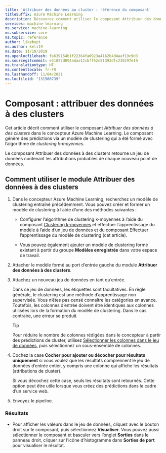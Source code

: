 ```yaml
---
title: 'Attribuer des données au cluster : référence du composant'
titleSuffix: Azure Machine Learning
description: Découvrez comment utiliser le composant Attribuer des données à des clusters dans Azure Machine Learning pour effectuer le scoring du modèle de clustering.
services: machine-learning
ms.service: machine-learning
ms.subservice: core
ms.topic: reference
author: likebupt
ms.author: keli19
ms.date: 11/19/2019
ms.openlocfilehash: fa639154b1f22364fa0923a4162b4d4aaf19c9d3
ms.sourcegitcommit: e41827d894a4aa12cbff62c51393dfc236297e10
ms.translationtype: HT
ms.contentlocale: fr-FR
ms.lasthandoff: 11/04/2021
ms.locfileid: "131566739"
---
```

# <a name="component-assign-data-to-clusters"></a>Composant : attribuer des données à des clusters

Cet article décrit comment utiliser le composant *Attribuer des données à des clusters* dans le concepteur Azure Machine Learning. Le composant génère des prédictions via un modèle de clustering qui a été formé avec l’algorithme de *clustering k-moyennes*.

Le composant Attribuer des données à des clusters retourne un jeu de données contenant les attributions probables de chaque nouveau point de données. 

## <a name="how-to-use-assign-data-to-clusters"></a>Comment utiliser le module Attribuer des données à des clusters
  
1. Dans le concepteur Azure Machine Learning, recherchez un modèle de clustering entraîné précédemment. Vous pouvez créer et former un modèle de clustering à l’aide d’une des méthodes suivantes :  
  
    - Configurer l’algorithme de clustering k-moyennes à l’aide du composant [Clustering k-moyennes](k-means-clustering.md) et effectuer l’apprentissage du modèle à l’aide d’un jeu de données et du composant Effectuer l’apprentissage du modèle de clustering (cet article).  
  
    - Vous pouvez également ajouter un modèle de clustering formé existant à partir du groupe **Modèles enregistrés** dans votre espace de travail.

2. Attacher le modèle formé au port d’entrée gauche du module **Attribuer des données à des clusters**.  

3. Attachez un nouveau jeu de données en tant qu’entrée. 

   Dans ce jeu de données, les étiquettes sont facultatives. En règle générale, le clustering est une méthode d’apprentissage non supervisée. Vous n’êtes pas censé connaître les catégories en avance. Toutefois, les colonnes d’entrée doivent être identiques aux colonnes utilisées lors de la formation du modèle de clustering. Dans le cas contraire, une erreur se produit.

    > [!TIP]
    > Pour réduire le nombre de colonnes rédigées dans le concepteur à partir des prédictions de cluster, utilisez [Sélectionner les colonnes dans le jeu de données](select-columns-in-dataset.md), puis sélectionnez un sous-ensemble de colonnes. 
    
4. Cochez la case **Cocher pour ajouter ou décocher pour résultats uniquement** si vous voulez que les résultats comprennent le jeu de données d’entrée entier, y compris une colonne qui affiche les résultats (attributions de cluster).
  
    Si vous décochez cette case, seuls les résultats sont retournés. Cette option peut être utile lorsque vous créez des prédictions dans le cadre d’un service web.
  
5.  Envoyez le pipeline.  
  
### <a name="results"></a>Résultats

+  Pour afficher les valeurs dans le jeu de données, cliquez avec le bouton droit sur le composant, puis sélectionnez **Visualiser**. Vous pouvez aussi sélectionner le composant et basculer vers l’onglet **Sorties** dans le panneau droit, cliquer sur l’icône d’histogramme dans **Sorties de port** pour visualiser le résultat.
